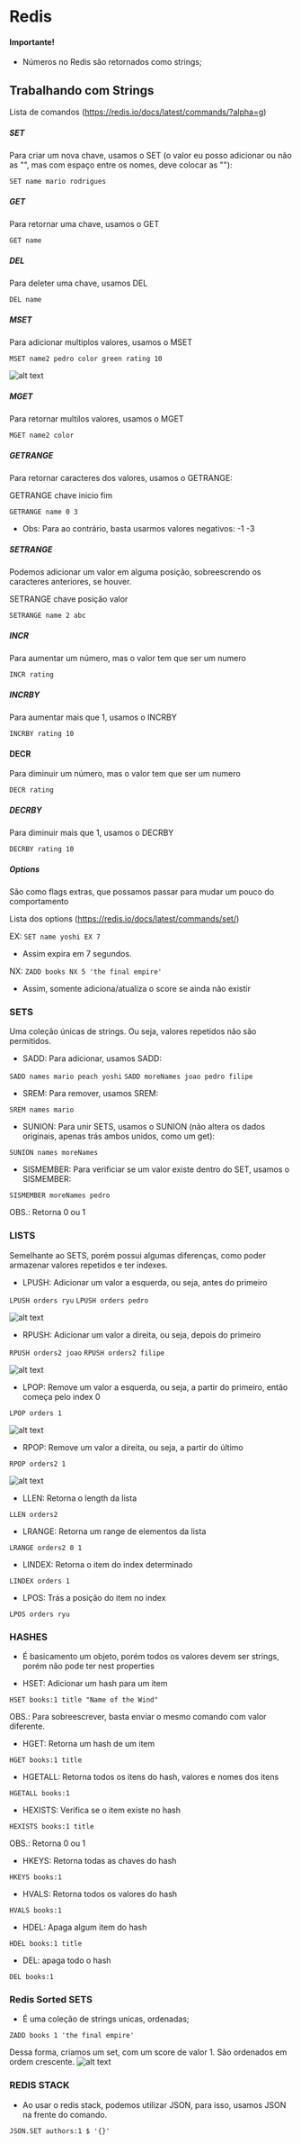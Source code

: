 # Redis

#### Importante!
 - Números no Redis são retornados como strings;

## Trabalhando com Strings

Lista de comandos (https://redis.io/docs/latest/commands/?alpha=g)

##### SET

Para criar um nova chave, usamos o SET (o valor eu posso adicionar ou não as "", mas com espaço entre os nomes, deve colocar as ""):

```SET name mario rodrigues```

##### GET

Para retornar uma chave, usamos o GET

```GET name```

##### DEL

Para deleter uma chave, usamos DEL

```DEL name```

##### MSET

Para adicionar multiplos valores, usamos o MSET

```MSET name2 pedro color green rating 10```

![alt text](image.png)

##### MGET

Para retornar multilos valores, usamos o MGET

```MGET name2 color```

##### GETRANGE

Para retornar caracteres dos valores, usamos o GETRANGE:

GETRANGE chave inicio fim

```GETRANGE name 0 3```

 - Obs: Para ao contrário, basta usarmos valores negativos: -1 -3

##### SETRANGE

Podemos adicionar um valor em alguma posição, sobreescrendo os caracteres anteriores, se houver.

SETRANGE chave posição valor

```SETRANGE name 2 abc```

##### INCR

Para aumentar um número, mas o valor tem que ser um numero

```INCR rating```

##### INCRBY

Para aumentar mais que 1, usamos o INCRBY

```INCRBY rating 10```

#### DECR

Para diminuir um número, mas o valor tem que ser um numero

```DECR rating```

##### DECRBY

Para diminuir mais que 1, usamos o DECRBY

```DECRBY rating 10```



##### Options

São como flags extras, que possamos passar para mudar um pouco do comportamento

Lista dos options (https://redis.io/docs/latest/commands/set/)

EX:
```SET name yoshi EX 7```
- Assim expira em 7 segundos.

NX:
```ZADD books NX 5 'the final empire'```
- Assim, somente adiciona/atualiza o score se ainda não existir
 

### SETS

Uma coleção únicas de strings. Ou seja, valores repetidos não são permitidos.

- SADD: Para adicionar, usamos SADD:

```SADD names mario peach yoshi```
```SADD moreNames joao pedro filipe```

- SREM: Para remover, usamos SREM:

```SREM names mario```

- SUNION: Para unir SETS, usamos o SUNION (não altera os dados originais, apenas trás ambos unidos, como um get):

```SUNION names moreNames```

- SISMEMBER: Para verificiar se um valor existe dentro do SET, usamos o SISMEMBER:

```SISMEMBER moreNames pedro```

  OBS.: Retorna 0 ou 1


### LISTS

Semelhante ao SETS, porém possui algumas diferenças, como poder armazenar valores repetidos e ter indexes.

- LPUSH: Adicionar um valor a esquerda, ou seja, antes do primeiro

```LPUSH orders ryu```
```LPUSH orders pedro```

![alt text](image-1.png)

- RPUSH: Adicionar um valor a direita, ou seja, depois do primeiro

```RPUSH orders2 joao```
```RPUSH orders2 filipe```

![alt text](image-2.png)

- LPOP: Remove um valor a esquerda, ou seja, a partir do primeiro, então começa pelo index 0

```LPOP orders 1```

![alt text](image-3.png)

- RPOP: Remove um valor a direita, ou seja, a partir do último

```RPOP orders2 1```

![alt text](image-4.png)

- LLEN: Retorna o length da lista

```LLEN orders2```

- LRANGE: Retorna um range de elementos da lista

```LRANGE orders2 0 1```

- LINDEX: Retorna o item do index determinado

```LINDEX orders 1```

- LPOS: Trás a posição do item no index

```LPOS orders ryu```

### HASHES

- É basicamento um objeto, porém todos os valores devem ser strings, porém não pode ter nest properties 

- HSET: Adicionar um hash para um item

```HSET books:1 title "Name of the Wind"```

OBS.: Para sobreescrever, basta enviar o mesmo comando com valor diferente.

- HGET: Retorna um hash de um item

```HGET books:1 title```

- HGETALL: Retorna todos os itens do hash, valores e nomes dos itens

```HGETALL books:1```

- HEXISTS: Verifica se o item existe no hash

```HEXISTS books:1 title```

  OBS.: Retorna 0 ou 1

- HKEYS: Retorna todas as chaves do hash

```HKEYS books:1```

- HVALS: Retorna todos os valores do hash

```HVALS books:1```

- HDEL: Apaga algum item do hash

```HDEL books:1 title```

- DEL: apaga todo o hash

```DEL books:1```

### Redis Sorted SETS

- É uma coleção de strings unicas, ordenadas;

```ZADD books 1 'the final empire'```

Dessa forma, criamos um set, com um score de valor 1. São ordenados em ordem crescente.
![alt text](image-5.png)

### REDIS STACK

- Ao usar o redis stack, podemos utilizar JSON, para isso, usamos JSON na frente do comando.

```JSON.SET authors:1 $ '{}'```
